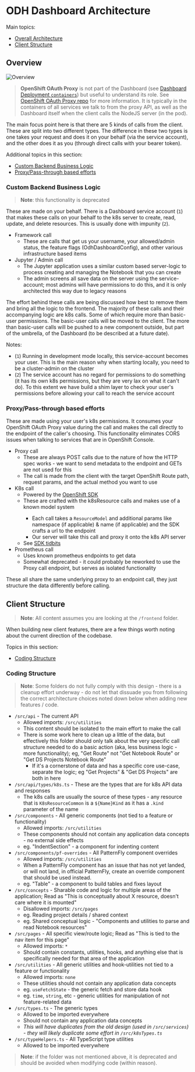 [Dashboard Deployment `containers`]: ../manifests/core-bases/base/deployment.yaml
[OpenShift OAuth Proxy repo]: https://github.com/openshift/oauth-proxy
[OpenShift SDK]: https://github.com/openshift/dynamic-plugin-sdk
[SDK tidbits]: SDK.md

# ODH Dashboard Architecture

Main topics:

- [Overall Architecture](#overview)
- [Client Structure](#client-structure)

## Overview

![Overview](./meta/arch-overview.png)

> **OpenShift OAuth Proxy** is not part of the Dashboard (see [Dashboard Deployment `containers`]) but useful to understand its role. See [OpenShift OAuth Proxy repo] for more information. It is typically in the containers of all services we talk to from the proxy API, as well as the Dashboard itself when the client calls the NodeJS server (in the pod).

The main focus point here is that there are 5 kinds of calls from the client. These are split into two different types. The difference in these two types is one takes your request and does it on your behalf (via the service account), and the other does it as you (through direct calls with your bearer token).

Additional topics in this section:

- [Custom Backend Business Logic](#custom-backend-business-logic)
- [Proxy/Pass-through based efforts](#proxypass-through-based-efforts)

### Custom Backend Business Logic

> **Note**: this functionality is deprecated

These are made on your behalf. There is a Dashboard service account (`1`) that makes these calls on your behalf to the k8s server to create, read, update, and delete resources. This is usually done with impunity (`2`).

- Framework call
  - These are calls that get us your username, your allowed/admin status, the feature flags (OdhDashboardConfig), and other various infrastructure based items
- Jupyter / Admin call
  - The Jupyter application uses a similar custom based server-logic to process creating and managing the Notebook that you can create
  - The admin screens all save data on the server using the service-account; most admins will have permissions to do this, and it is only architected this way due to legacy reasons

The effort behind these calls are being discussed how best to remove them and bring all the logic to the frontend. The majority of these calls and their accompanying logic are k8s calls. Some of which require more than basic-user permissions. The basic-user calls will be moved to the client. The more than basic-user calls will be pushed to a new component outside, but part of the umbrella, of the Dashboard (to be described at a future date).

Notes:

- (`1`) Running in development mode locally, this service-account becomes your user. This is the main reason why when starting locally, you need to be a cluster-admin on the cluster
- (`2`) The service account has no regard for permissions to do something (it has its own k8s permissions, but they are very lax on what it can't do). To this extent we have build a shim layer to check your user's permissions before allowing your call to reach the service account

### Proxy/Pass-through based efforts

These are made using your user's k8s permissions. It consumes your OpenShift OAuth Proxy value during the call and makes the call directly to the endpoint of the caller's choosing. This functionality eliminates CORS issues when talking to services that are in OpenShift Console.

- Proxy call
  - These are always POST calls due to the nature of how the HTTP spec works - we want to send metadata to the endpoint and GETs are not used for this
  - The call is made from the client with the target OpenShift Route path, request params, and the actual method you want to use
- K8s call
  - Powered by the [OpenShift SDK]
  - These are crafted with the k8s<Verb>Resource calls and makes use of a known model system
    - Each call takes a `ResourceModel` and additional params like namespace (if applicable) & name (if applicable) and the SDK crafts a url to the endpoint
    - Our server will take this call and proxy it onto the k8s API server
  - See [SDK tidbits]
- Prometheus call
  - Uses known prometheus endpoints to get data
  - Somewhat deprecated - it could probably be reworked to use the Proxy call endpoint, but serves as isolated functionality

These all share the same underlying proxy to an endpoint call, they just structure the data differently before calling.

## Client Structure

> **Note**: All content assumes you are looking at the `/frontend` folder.

When building new client features, there are a few things worth noting about the current direction of the codebase.

Topics in this section:

- [Coding Structure](#coding-structure)

### Coding Structure

> **Note**: Some folders do not fully comply with this design - there is a cleanup effort underway - do not let that dissuade you from following the correct architecture choices noted down below when adding new features / code.

- `/src/api` - The current API
  - Allowed imports: `/src/utilities`
  - This content should be isolated to the main effort to make the call
  - There is some work here to clean up a little of the data, but effectively this folder should only talk about the very specific call structure needed to do a basic action (aka, less business logic - more functionality); eg, "Get Route" not "Get Notebook Route" or "Get DS Projects Notebook Route"
    - If it's a cornerstone of data and has a specific core use-case, separate the logic; eg "Get Projects" & "Get DS Projects" are both in here
- `/src/api/types/k8s.ts` - These are the types that are for k8s API data and responses
  - The k8s calls are usually the source of these types - any resource that is `K8sResourceCommon` is a `${Name}Kind` as it has a `.kind` parameter of the name
- `/src/components` - All generic components (not tied to a feature or functionality)
  - Allowed imports: `/src/utilities`
  - These components should not contain any application data concepts - no external side effects
  - eg. "IndentSection" - a component for indenting content
- `/src/components/pf-overrides` - All PatternFly component overrides
  - Allowed imports: `/src/utilities`
  - When a PatternFly component has an issue that has not yet landed, or will not land, in official PatternFly, create an override component that should be used instead.
  - eg. "Table" - a component to build tables and fixes layout
- `/src/concepts` - Sharable code and logic for multiple areas of the application; Read as "This is conceptually about X resource, doesn't care where it is mounted"
  - Disallowed imports: `/src/pages`
  - eg. Reading project details / shared context
  - eg. Shared conceptual logic - "Components and utilities to parse and read Notebook resources"
- `/src/pages` - All specific view/route logic; Read as "This is tied to the nav item for this page"
  - Allowed imports: `*`
  - Should contain constants, utilities, hooks, and anything else that is specifically needed for that area of the application
- `/src/utilities` - All generic utilities and hook-utilities not tied to a feature or functionality
  - Allowed imports: `none`
  - These utilities should not contain any application data concepts
  - eg. `useFetchState` - the generic fetch and store data hook
  - eg. `time`, `string`, etc - generic utilities for manipulation of not feature-related data
- `/src/types.ts` - The generic types
  - Allowed to be imported everywhere
  - Should not contain any application data concepts
  - _This will have duplicates from the old design (used in `/src/services`) - they will likely duplicate some effort in `/src/k8sTypes.ts`_
- `/src/typeHelpers.ts` - All TypeScript type utilities
  - Allowed to be imported everywhere

> **Note**: if the folder was not mentioned above, it is deprecated and should be avoided when modifying code (within reason).
